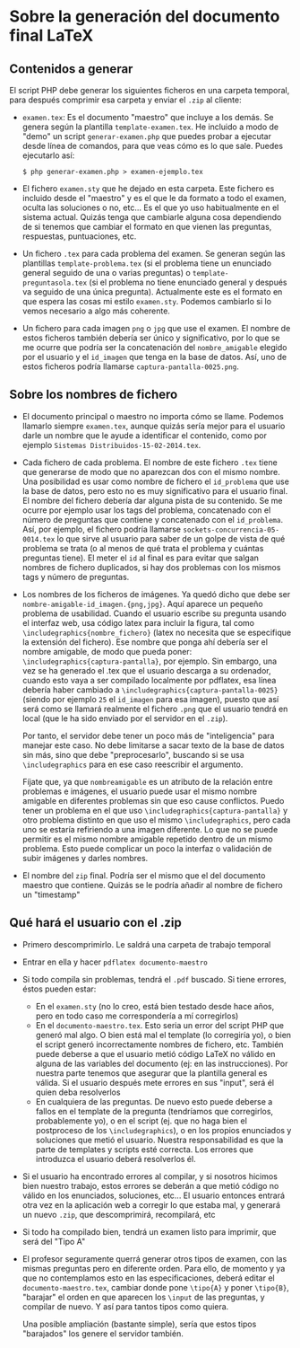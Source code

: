 Sobre la generación del documento final LaTeX
=============================================

## Contenidos a generar

El script PHP debe generar los siguientes ficheros en una carpeta temporal,
para después comprimir esa carpeta y enviar el `.zip` al cliente:

* `examen.tex`: Es el documento "maestro" que incluye a los demás. Se genera
  según la plantilla `template-examen.tex`. He incluido a modo de "demo"
  un script `generar-examen.php` que puedes probar a ejecutar desde línea 
  de comandos, para que veas cómo es lo que sale. Puedes ejecutarlo así:

    ```
    $ php generar-examen.php > examen-ejemplo.tex
    ```

* El fichero `examen.sty` que he dejado en esta carpeta. Este fichero es
  incluido desde el "maestro" y es el que le da formato a todo el examen,
  oculta las soluciones o no, etc... Es el que yo uso habitualmente en el sistema
  actual. Quizás tenga que cambiarle alguna cosa dependiendo de si tenemos que
  cambiar el formato en que vienen las preguntas, respuestas, puntuaciones, etc.
* Un fichero `.tex` para cada problema del examen. Se generan según las
  plantillas `template-problema.tex` (si el problema tiene un enunciado general
  seguido de una o varias preguntas) o `template-preguntasola.tex` (si el
  problema no tiene enunciado general y después va seguido de una única
  pregunta). Actualmente este es el formato en que espera las cosas mi estilo
  `examen.sty`. Podemos cambiarlo si lo vemos necesario a algo más coherente.
* Un fichero para cada imagen `png` o `jpg` que use el examen. El nombre de
  estos ficheros también debería ser único y significativo, por lo que se me
  ocurre que podría ser la concatenación del `nombre_amigable` elegido por el
  usuario y el `id_imagen` que tenga en la base de datos. Así, uno de estos
  ficheros podría llamarse `captura-pantalla-0025.png`.

## Sobre los nombres de fichero

* El documento principal o maestro no importa cómo se llame. Podemos llamarlo
  siempre `examen.tex`, aunque quizás sería mejor para el usuario darle un nombre
  que le ayude a identificar el contenido, como por ejemplo `Sistemas
  Distribuidos-15-02-2014.tex`.
* Cada fichero de cada problema. El nombre de este fichero `.tex` tiene que
  generarse de modo que no aparezcan dos con el mismo nombre. Una posibilidad es
  usar como nombre de fichero el `id_problema` que use la base de datos, pero
  esto no es muy significativo para el usuario final. El nombre del fichero
  debería dar alguna pista de su contenido. Se me ocurre por ejemplo usar los
  tags del problema, concatenado con el número de preguntas que contiene
  y concatenado con el `id_problema`. Así, por ejemplo, el fichero podría
  llamarse `sockets-concurrencia-05-0014.tex` lo que sirve al usuario para saber
  de un golpe de vista de qué problema se trata (o al menos de qué trata el
  problema y cuántas preguntas tiene). El meter el `id` al final es para evitar
  que salgan nombres de fichero duplicados, si hay dos problemas con los mismos
  tags y número de preguntas.
* Los nombres de los ficheros de imágenes. Ya quedó dicho que debe ser
  `nombre-amigable-id_imagen.{png,jpg}`. Aquí aparece un pequeño problema de
  usabilidad. Cuando el usuario escribe su pregunta usando el interfaz web, usa
  código latex para incluir la figura, tal como
  `\includegraphics{nombre_fichero}` (latex no necesita que se especifique la
  extensión del fichero). Ese nombre que ponga ahí debería ser el nombre
  amigable, de modo que pueda poner: `\includegraphics{captura-pantalla}`, por
  ejemplo. Sin embargo, una vez se ha generado el .tex que el usuario descarga
  a su ordenador, cuando esto vaya a ser compilado localmente por pdflatex, esa
  línea debería haber cambiado a `\includegraphics{captura-pantalla-0025}`
  (siendo por ejemplo `25` el `id_imagen` para esa imagen), puesto que así será
  como se llamará realmente el fichero `.png` que el usuario tendrá en local (que
  le ha sido enviado por el servidor en el `.zip`).

    Por tanto, el servidor debe tener un poco más de "inteligencia" para
  manejar este caso. No debe limitarse a sacar texto de la base de datos sin más,
  sino que debe "preprocesarlo", buscando si se usa `\includegraphics` para en
  ese caso reescribir el argumento.

    Fíjate que, ya que `nombreamigable` es un atributo de la relación entre
  problemas e imágenes, el usuario puede usar el mismo nombre amigable en
  diferentes problemas sin que eso cause conflictos. Puedo tener un problema en
  el que uso `\includegraphics{captura-pantalla}` y otro problema distinto en que
  uso el mismo `\includegraphics`, pero cada uno se estaría refiriendo a una
  imagen diferente. Lo que no se puede permitir es el mismo nombre amigable
  repetido dentro de un mismo problema. Esto puede complicar un poco la interfaz
  o validación de subir imágenes y darles nombres.

* El nombre del `zip` final. Podría ser el mismo que el del documento maestro
  que contiene. Quizás se le podría añadir al nombre de fichero un "timestamp"

## Qué hará el usuario con el .zip

* Primero descomprimirlo. Le saldrá una carpeta de trabajo temporal

* Entrar en ella y hacer `pdflatex documento-maestro`

* Si todo compila sin problemas, tendrá el `.pdf` buscado. Si tiene errores,
  éstos pueden estar:

    - En el `examen.sty` (no lo creo, está bien testado desde hace años, pero
      en todo caso me correspondería a mí corregirlos)
    - En el `documento-maestro.tex`. Esto seria un error del script PHP que
      generó mal algo. O bien está mal el template (lo corregiría yo), o bien el
      script generó incorrectamente nombres de fichero, etc. También puede deberse
      a que el usuario metió código LaTeX no válido en alguna de las variables del
      documento (ej: en las instrucciones). Por nuestra parte tenemos que asegurar
      que la plantilla general es válida. Si el usuario después mete errores en sus
      "input", será él quien deba resolverlos
    - En cualquiera de las preguntas. De nuevo esto puede deberse a fallos en
      el template de la pregunta (tendríamos que corregirlos, probablemente yo), o en
      el script (ej. que no haga bien el postproceso de los `\includegraphics`), o en
      los propios enunciados y soluciones que metió el usuario. Nuestra
      responsabilidad es que la parte de templates y scripts esté correcta. Los
      errores que introduzca el usuario deberá resolverlos él.

* Si el usuario ha encontrado errores al compilar, y si nosotros hicimos bien
  nuestro trabajo, estos errores se deberán a que metió código no válido en los
  enunciados, soluciones, etc... El usuario entonces entrará otra vez en la
  aplicación web a corregir lo que estaba mal, y generará un nuevo `.zip`, que
  descomprimirá, recompilará, etc

* Si todo ha compilado bien, tendrá un examen listo para imprimir, que será del
  "Tipo A"

* El profesor seguramente querrá generar otros tipos de examen, con las mismas
  preguntas pero en diferente orden. Para ello, de momento y ya que no
  contemplamos esto en las especificaciones, deberá editar el
  `documento-maestro.tex`, cambiar donde pone `\tipo{A}` y poner `\tipo{B}`,
  "barajar" el orden en que aparecen los `\input` de las preguntas, y compilar de
  nuevo. Y así para tantos tipos como quiera.


    Una posible ampliación (bastante simple), sería que estos tipos "barajados"
  los genere el servidor también.


